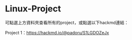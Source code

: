# Linux-Project
可點選上方資料夾查看所有的project，或點選以下hackmd連結：

Project 1：https://hackmd.io/@padoru/S1LGDOZeJx
